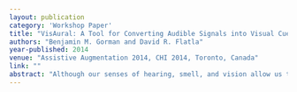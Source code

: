 ```yaml
---
layout: publication
category: 'Workshop Paper'
title: "VisAural: A Tool for Converting Audible Signals into Visual Cues"
authors: "Benjamin M. Gorman and David R. Flatla"
year-published: 2014
venue: "Assistive Augmentation 2014, CHI 2014, Toronto, Canada"
link: ""
abstract: "Although our senses of hearing, smell, and vision allow us to sense things at a distance, the detection of many day-to-day events relies exclusively on our sense of hearing. For example, finding a ringing phone lost in a sofa, hearing a child cry in an- other room, locating a dripping tap, and using our car alarm to pinpoint the location of our vehicle in a car park are all initiated by audible signals. However, individuals with total or partial hearing loss have difficulty detecting the audible signals that the rest of the population relies on in these situations. To address this, we are developing VisAural, a system that converts audible signals into visual cues. Using an array of head-mounted microphones, VisAural detects the direction of a sound, and uses visually-peripheral LEDs to guide the user to the source of the sound."
---
```


